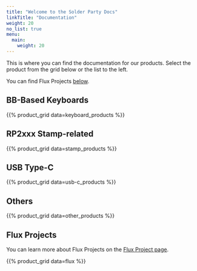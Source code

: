 ```yaml
---
title: "Welcome to the Solder Party Docs"
linkTitle: "Documentation"
weight: 20
no_list: true
menu:
  main:
    weight: 20
---
```


This is where you can find the documentation for our products. Select the product from the grid below or the list to the left.

You can find Flux Projects [below](#flux-projects).

## BB-Based Keyboards

{{% product_grid data=keyboard_products %}}

## RP2xxx Stamp-related

{{% product_grid data=stamp_products %}}

## USB Type-C

{{% product_grid data=usb-c_products %}}

## Others

{{% product_grid data=other_products %}}

## Flux Projects

You can learn more about Flux Projects on the [Flux Project page](/docs/flux).

{{% product_grid data=flux %}}
